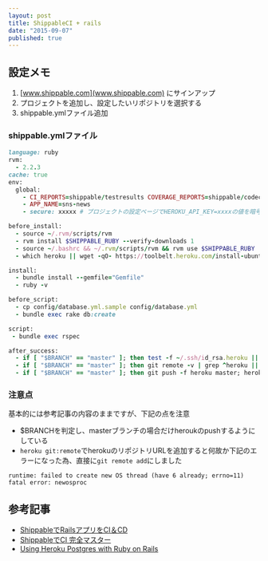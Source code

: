 ```yaml
---
layout: post
title: ShippableCI + rails
date: "2015-09-07"
published: true
---
```



## 設定メモ
1. [www.shippable.com](www.shippable.com) にサインアップ
2. プロジェクトを追加し、設定したいリポジトリを選択する
3. shippable.ymlファイル追加

### shippable.ymlファイル

```ruby
language: ruby
rvm:
  - 2.2.3
cache: true
env:
  global:
    - CI_REPORTS=shippable/testresults COVERAGE_REPORTS=shippable/codecoverage
    - APP_NAME=sns-news
    - secure: xxxxx # プロジェクトの設定ページでHEROKU_API_KEY=xxxxの値を暗号化した値をここに設定する

before_install:
  - source ~/.rvm/scripts/rvm
  - rvm install $SHIPPABLE_RUBY --verify-downloads 1
  - source ~/.bashrc && ~/.rvm/scripts/rvm && rvm use $SHIPPABLE_RUBY
  - which heroku || wget -qO- https://toolbelt.heroku.com/install-ubuntu.sh | sh

install:
  - bundle install --gemfile="Gemfile"
  - ruby -v

before_script:
  - cp config/database.yml.sample config/database.yml
  - bundle exec rake db:create

script:
 - bundle exec rspec

after_success:
  - if [ "$BRANCH" == "master" ]; then test -f ~/.ssh/id_rsa.heroku || ssh-keygen -y -f ~/.ssh/id_rsa > ~/.ssh/id_rsa.heroku && heroku keys:add ~/.ssh/id_rsa.heroku; fi
  - if [ "$BRANCH" == "master" ]; then git remote -v | grep ^heroku || git remote add heroku git@heroku.com:$APP_NAME.git; fi
  - if [ "$BRANCH" == "master" ]; then git push -f heroku master; heroku run rake db:migrate; fi
```

### 注意点
基本的には参考記事の内容のままですが、下記の点を注意

- $BRANCHを判定し、masterブランチの場合だけheroukのpushするようにしている
- `heroku git:remote`でherokuのリポジトリURLを追加すると何故か下記のエラーになった為、直接に`git remote add`にしました

```shell
runtime: failed to create new OS thread (have 6 already; errno=11)
fatal error: newosproc
```

## 参考記事
- [ShippableでRailsアプリをCI＆CD](http://qiita.com/na999ta/items/b89da87a3e6ebd95dde6#2-6)
- [ShippableでCI 完全マスター](http://qiita.com/anoworl/items/441f9d7ced5b2737b385)
- [Using Heroku Postgres with Ruby on Rails](http://docs.shippable.com/heroku/#using-heroku-postgres-with-ruby-on-rails)
